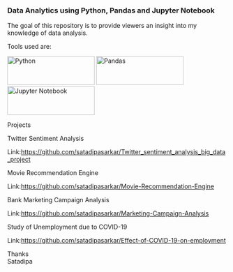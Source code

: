 ### Data Analytics using Python, Pandas and Jupyter Notebook


The goal of this repository is to provide viewers an insight into my knowledge of data analysis.

Tools used are:

<img alt="Python" src="https://www.python.org/static/community_logos/python-logo-master-v3-TM.png" width="200" height="66">
<img alt="Pandas" src="https://pandas.pydata.org/pandas-docs/stable/_static/pandas.svg" width="200" height="66">
<img alt="Jupyter Notebook" src="https://jupyter.org/assets/nav_logo.svg" width="200" height="66">

Projects

Twitter Sentiment Analysis

Link:https://github.com/satadipasarkar/Twitter_sentiment_analysis_big_data_project

Movie Recommendation Engine

Link:https://github.com/satadipasarkar/Movie-Recommendation-Engine

Bank Marketing Campaign Analysis

Link:https://github.com/satadipasarkar/Marketing-Campaign-Analysis

Study of Unemployment due to COVID-19

Link:https://github.com/satadipasarkar/Effect-of-COVID-19-on-employment

Thanks   
Satadipa

